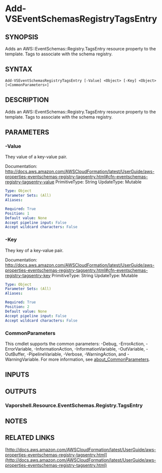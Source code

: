 # Add-VSEventSchemasRegistryTagsEntry

## SYNOPSIS
Adds an AWS::EventSchemas::Registry.TagsEntry resource property to the template.
Tags to associate with the schema registry.

## SYNTAX

```
Add-VSEventSchemasRegistryTagsEntry [-Value] <Object> [-Key] <Object> [<CommonParameters>]
```

## DESCRIPTION
Adds an AWS::EventSchemas::Registry.TagsEntry resource property to the template.
Tags to associate with the schema registry.

## PARAMETERS

### -Value
They value of a key-value pair.

Documentation: http://docs.aws.amazon.com/AWSCloudFormation/latest/UserGuide/aws-properties-eventschemas-registry-tagsentry.html#cfn-eventschemas-registry-tagsentry-value
PrimitiveType: String
UpdateType: Mutable

```yaml
Type: Object
Parameter Sets: (All)
Aliases:

Required: True
Position: 1
Default value: None
Accept pipeline input: False
Accept wildcard characters: False
```

### -Key
They key of a key-value pair.

Documentation: http://docs.aws.amazon.com/AWSCloudFormation/latest/UserGuide/aws-properties-eventschemas-registry-tagsentry.html#cfn-eventschemas-registry-tagsentry-key
PrimitiveType: String
UpdateType: Mutable

```yaml
Type: Object
Parameter Sets: (All)
Aliases:

Required: True
Position: 2
Default value: None
Accept pipeline input: False
Accept wildcard characters: False
```

### CommonParameters
This cmdlet supports the common parameters: -Debug, -ErrorAction, -ErrorVariable, -InformationAction, -InformationVariable, -OutVariable, -OutBuffer, -PipelineVariable, -Verbose, -WarningAction, and -WarningVariable. For more information, see [about_CommonParameters](http://go.microsoft.com/fwlink/?LinkID=113216).

## INPUTS

## OUTPUTS

### Vaporshell.Resource.EventSchemas.Registry.TagsEntry
## NOTES

## RELATED LINKS

[http://docs.aws.amazon.com/AWSCloudFormation/latest/UserGuide/aws-properties-eventschemas-registry-tagsentry.html](http://docs.aws.amazon.com/AWSCloudFormation/latest/UserGuide/aws-properties-eventschemas-registry-tagsentry.html)

